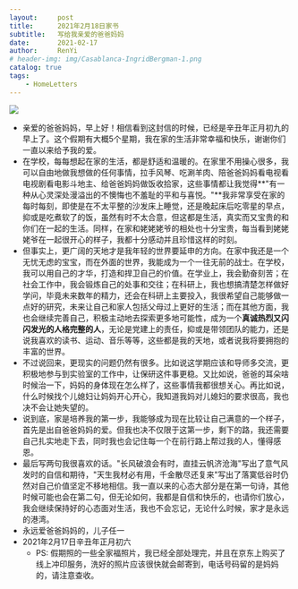 ```yaml
---
layout:     post
title:      2021年2月18日家书
subtitle:   写给我亲爱的爸爸妈妈
date:       2021-02-17
author:     RenYi
# header-img: img/Casablanca-IngridBergman-1.png
catalog: true
tags:
    - HomeLetters
---
```


![](https://LEGION-GREEN.github.io/img/20210218-HomeLetter.jpg)

- 亲爱的爸爸妈妈，早上好！相信看到这封信的时候，已经是辛丑年正月初九的早上了。这个假期有大概5个星期，我在家的生活非常幸福和快乐，谢谢你们一直以来给予我的爱。
- 在学校，每每想起在家的生活，都是舒适和温暖的。在家里不用操心很多，我可以自由地做我想做的任何事情，拉手风琴、吃涮羊肉、陪爸爸妈妈看电视看电视剧看电影斗地主、给爸爸妈妈做饭收拾家，这些事情都让我觉得**"有一种从心灵深处漫溢出的不懊悔也不羞耻的平和与喜悦。"**我非常享受在家的每时每刻，即使是在不太平整的沙发床上睡觉，还是晚起床后吃零星的早点，抑或是吃煮软了的饭，虽然有时不太合意，但这都是生活，真实而又宝贵的和你们在一起的生活。同样，在家和姥姥姥爷的相处也十分宝贵，每当看到姥姥姥爷在一起很开心的样子，我都十分感动并且珍惜这样的时刻。
- 但事实上，更广阔的天地才是我年轻的世界要延申的方向。在家中我还是一个无忧无虑的宝宝，而在外面的世界，我能成为一个一往无前的战士。在学校，我可以用自己的才华，打造和捍卫自己的价值。在学业上，我会勤奋刻苦；在社会工作中，我会锻炼自己的处事和交往；在科研上，我也想搞清楚怎样做好学问，毕竟未来数年的精力，还会在科研上主要投入，我很希望自己能够做一点好的研究，未来让自己和家人包括父母过上更好的生活；而在其他方面，我也会继续完善自己，积极主动地去探索更多地可能性，成为一个**真诚热烈又闪闪发光的人格完整的人**，无论是党建上的责任，抑或是带领团队的能力，还是说我喜欢的读书、运动、音乐等等，这些都是我的天地，或者说我将要拥抱的丰富的世界。
- 不过说回来，更现实的问题仍然有很多。比如说这学期应该和导师多交流，更积极地参与到实验室的工作中，让保研这件事更稳。又比如说，爸爸的耳朵啥时候治一下，妈妈的身体现在怎么样了，这些事情我都很想关心。再比如说，什么时候找个儿媳妇让妈妈开心开心，我知道我妈对儿媳妇的要求很高，我也决不会让她失望的。
- 说到底，家是培养我的第一步，我能够成为现在比较让自己满意的一个样子，首先是出自爸爸妈妈的爱。但我也决不仅限于这第一步，剩下的路，我还需要自己扎实地走下去，同时我也会记住每一个在前行路上帮过我的人，懂得感恩。
- 最后写两句我很喜欢的话。"长风破浪会有时，直挂云帆济沧海"写出了意气风发时的自信和期待，"天生我材必有用，千金散尽还复来"写出了落寞低谷时仍然对自己价值坚定不移地相信。我一直以来的心态大部分是在第一句诗，其他时候可能也会在第二句，但无论如何，我都是自信和快乐的，也请你们放心，我会继续保持好的心态面对生活，我也不会忘记，无论什么时候，家才是永远的港湾。
- 永远爱爸爸妈妈的，儿子任一
- 2021年2月17日辛丑年正月初六
  - PS: 假期照的一些全家福照片，我已经全部处理完，并且在京东上购买了线上冲印服务，洗好的照片应该很快就会邮寄到，电话号码留的是妈妈的，请注意查收。

